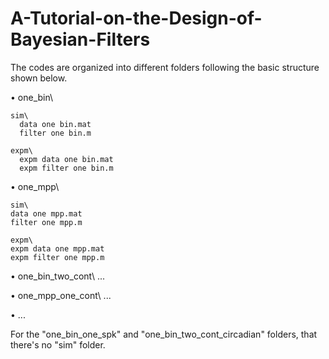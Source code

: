 # A-Tutorial-on-the-Design-of-Bayesian-Filters

The codes are organized into different folders following the basic structure shown below.

• one_bin\ 

    sim\
      data one bin.mat 
      filter one bin.m
      
    expm\
      expm data one bin.mat
      expm filter one bin.m 
  
• one_mpp\ 

    sim\
    data one mpp.mat
    filter one mpp.m 
    
    expm\
    expm data one mpp.mat 
    expm filter one mpp.m
  
• one_bin_two_cont\ ...

• one_mpp_one_cont\ ...

• ...

For the "one_bin_one_spk" and "one_bin_two_cont_circadian" folders, that there's no "sim" folder.
